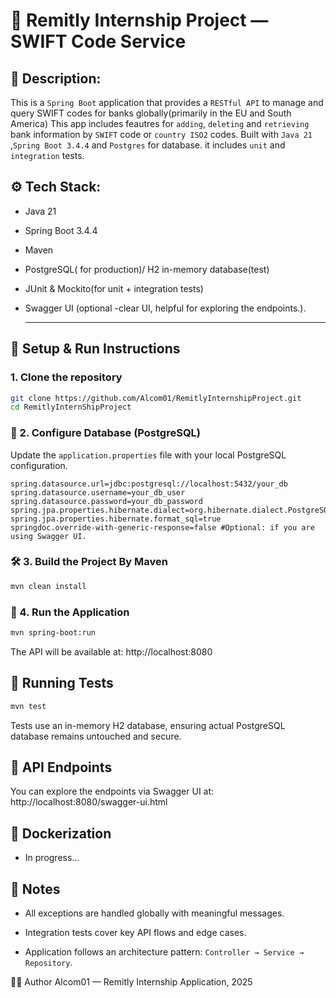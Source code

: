 # 💸  Remitly Internship Project — SWIFT Code Service
## 📖 Description:

This is a `Spring Boot`  application that provides a `RESTful API` to manage  and query SWIFT codes for banks globally(primarily in the EU and  South America)
This app includes feautres for `adding`, `deleting` and `retrieving` bank information by `SWIFT` code or `country ISO2` codes.
Built with   `Java 21` ,`Spring Boot 3.4.4`  and `Postgres` for database. it includes `unit` and `integration` tests.

## ⚙️ Tech Stack:
- Java 21
- Spring Boot 3.4.4
- Maven
- PostgreSQL( for production)/ H2 in-memory database(test)
- JUnit & Mockito(for unit + integration tests)
- Swagger UI (optional -clear UI, helpful for exploring the endpoints.).

  ---

## 🚀 Setup & Run Instructions
### 1. Clone the repository
```bash
git clone https://github.com/Alcom01/RemitlyInternshipProject.git
cd RemitlyInternShipProject
```
### :elephant: 2. Configure Database (PostgreSQL)
Update  the `application.properties` file with your local PostgreSQL configuration.
```properties
spring.datasource.url=jdbc:postgresql://localhost:5432/your_db
spring.datasource.username=your_db_user
spring.datasource.password=your_db_password
spring.jpa.properties.hibernate.dialect=org.hibernate.dialect.PostgreSQLDialect
spring.jpa.properties.hibernate.format_sql=true
springdoc.override-with-generic-response=false #Optional: if you are using Swagger UI.
```
### :hammer_and_wrench: 3. Build the Project By Maven
```bash
mvn clean install
```
### :leg: 4. Run the Application
```bash
mvn spring-boot:run
```
The API will be available at: http://localhost:8080

## :microscope:  Running Tests
```bash
mvn test
```
Tests use an in-memory H2 database,  ensuring actual PostgreSQL database remains untouched and secure.

## :incoming_envelope: API Endpoints
You can explore the endpoints via Swagger UI at:
http://localhost:8080/swagger-ui.html

## 🐳 Dockerization
- In progress...


## 📌 Notes
- All exceptions are handled globally with meaningful messages.

- Integration tests cover key API flows and edge cases.

- Application follows  an architecture pattern: `Controller → Service → Repository`.


👨‍💻 Author
Alcom01 — Remitly Internship Application, 2025

